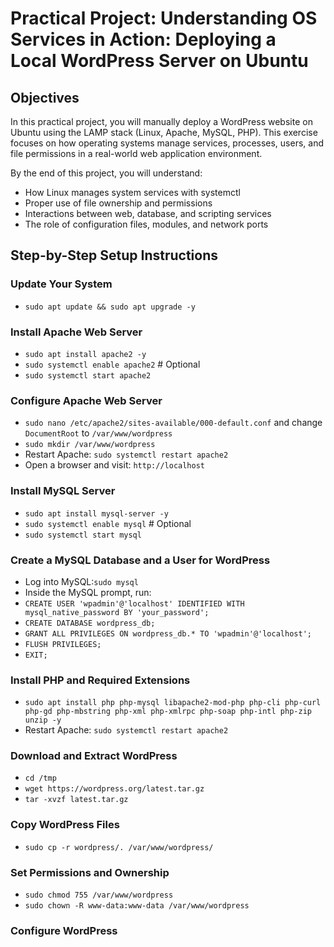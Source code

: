 # Practical Project: Understanding OS Services in Action: Deploying a Local WordPress Server on Ubuntu

## Objectives
In this practical project, you will manually deploy a WordPress website on Ubuntu using the LAMP stack (Linux, Apache, MySQL, PHP). This exercise focuses on how operating systems manage services, processes, users, and file permissions in a real-world web application environment.

By the end of this project, you will understand:
- How Linux manages system services with systemctl
- Proper use of file ownership and permissions
- Interactions between web, database, and scripting services
- The role of configuration files, modules, and network ports

## Step-by-Step Setup Instructions
### Update Your System
- `sudo apt update && sudo apt upgrade -y`

### Install Apache Web Server
- `sudo apt install apache2 -y`
- `sudo systemctl enable apache2` # Optional
- `sudo systemctl start apache2`

### Configure Apache Web Server
- `sudo nano /etc/apache2/sites-available/000-default.conf` and change `DocumentRoot` to `/var/www/wordpress`
- `sudo mkdir /var/www/wordpress`
- Restart Apache: `sudo systemctl restart apache2`
- Open a browser and visit: `http://localhost`

### Install MySQL Server
- `sudo apt install mysql-server -y`
- `sudo systemctl enable mysql` # Optional
- `sudo systemctl start mysql`

### Create a MySQL Database and a User for WordPress
- Log into MySQL:`sudo mysql`
- Inside the MySQL prompt, run:
- `CREATE USER 'wpadmin'@'localhost' IDENTIFIED WITH mysql_native_password BY 'your_password';`
- `CREATE DATABASE wordpress_db;`
- `GRANT ALL PRIVILEGES ON wordpress_db.* TO 'wpadmin'@'localhost';`
- `FLUSH PRIVILEGES;`
- `EXIT;`

### Install PHP and Required Extensions
- `sudo apt install php php-mysql libapache2-mod-php php-cli php-curl php-gd php-mbstring php-xml php-xmlrpc php-soap php-intl php-zip unzip -y`
- Restart Apache: `sudo systemctl restart apache2`

### Download and Extract WordPress
- `cd /tmp`
- `wget https://wordpress.org/latest.tar.gz`
- `tar -xvzf latest.tar.gz`

### Copy WordPress Files
- `sudo cp -r wordpress/. /var/www/wordpress/`

### Set Permissions and Ownership
- `sudo chmod 755 /var/www/wordpress`
- `sudo chown -R www-data:www-data /var/www/wordpress`

### Configure WordPress

